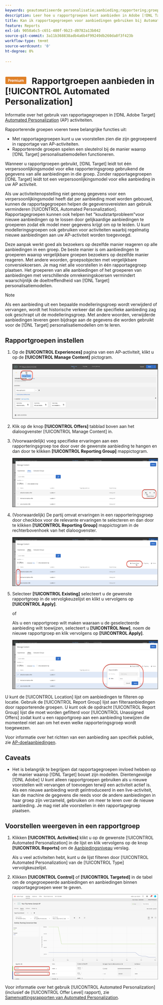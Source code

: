 ```yaml
---
keywords: geautomatiseerde personalisatie;aanbieding;rapportering;groep;rapporteringsgroep;ap
description: Leer hoe u rapportgroepen kunt aanbieden in Adobe [!DNL Target] [!UICONTROL Automated Personalization] activiteiten.
title: Kan ik rapportagegroepen voor aanbiedingen gebruiken bij Automated Personalization-activiteiten?
feature: Reports
exl-id: 9058a6c5-c651-480f-9b23-d0782a13b042
source-git-commit: 3a11b368838adb4a6b4f99249db260da8f3f423b
workflow-type: tm+mt
source-wordcount: '0'
ht-degree: 0%

---
```


# ![PREMIUM](/help/main/assets/premium.png) Rapportgroepen aanbieden in [!UICONTROL Automated Personalization]

Informatie over het gebruik van rapportagegroepen in [!DNL Adobe Target] [Automated Personalization](/help/main/c-activities/t-automated-personalization/automated-personalization.md) (AP) activiteiten.

Rapporterende groepen voeren twee belangrijke functies uit:

* Met rapportagegroepen kunt u uw voorstellen zien die zijn gegroepeerd in rapportage van AP-activiteiten.
* Rapporterende groepen spelen een sleutelrol bij de manier waarop [!DNL Target] personalisatiemodellen functioneren.

Wanneer u rapportgroepen gebruikt, [!DNL Target] leidt tot één verpersoonlijkingsmodel voor elke rapporteringsgroep gebruikend de gegevens van alle aanbiedingen in die groep. Zonder rapportagegroepen [!DNL Target] leidt tot een verpersoonlijkingsmodel voor elke aanbieding in uw AP activiteit.

Als uw activiteitenopstelling niet genoeg gegevens voor een verpersoonlijkingsmodel heeft dat per aanbieding moet worden gebouwd, kunnen de rapportagegroepen helpen de gegevensvereisten aan gebruik verminderen [!UICONTROL Automated Personalization]. Rapportagegroepen kunnen ook helpen het &quot;koudstartprobleem&quot;voor nieuwe aanbiedingen op te lossen door gelijkaardige aanbiedingen te groeperen zodat elk model meer gegevens krijgt om op te leiden. U kunt modelleringsgroepen ook gebruiken voor activiteiten waarbij regelmatig nieuwe aanbiedingen aan uw AP-activiteit worden toegevoegd.

Deze aanpak werkt goed als bezoekers op dezelfde manier reageren op alle aanbiedingen in een groep. De beste manier is om aanbiedingen te groeperen waarop vergelijkbare groepen bezoekers op dezelfde manier reageren. Met andere woorden, groepsobjecten met vergelijkbare conversiekoersen. Je mag niet alle voorstellen in één rapportagegroep plaatsen. Het groeperen van alle aanbiedingen of het groeperen van aanbiedingen met verschillende omrekeningskoersen vermindert waarschijnlijk de doeltreffendheid van [!DNL Target] personalisatiemodellen.

>[!NOTE]
>
>Als een aanbieding uit een bepaalde modelleringsgroep wordt verwijderd of vervangen, wordt het historische verkeer dat die specifieke aanbieding zag ook geschrapt uit de modelleringsgroep. Met andere woorden, verwijderde aanbiedingen leveren geen bijdrage aan de gegevens die worden gebruikt voor de [!DNL Target] personalisatiemodellen om te leren.

## Rapportgroepen instellen

1. Op de **[!UICONTROL Experiences]** pagina van een AP-activiteit, klikt u op de **[!UICONTROL Manage Content]** pictogram.

   ![Het pictogram Inhoud beheren](/help/main/c-reports/assets/ap_manage_content.png)

1. Klik op de knop **[!UICONTROL Offers]** tabblad boven aan het dialoogvenster [!UICONTROL Manage Content] in.
1. (Voorwaardelijk) voeg specifieke ervaringen aan een rapporteringsgroep toe door over de gewenste aanbieding te hangen en dan door te klikken **[!UICONTROL Reporting Group]** mappictogram.

   ![pictogram Rapportagegroep](/help/main/c-reports/assets/ap_manage_content_2.png)

1. (Voorwaardelijk) De partij omvat ervaringen in een rapporteringsgroep door checkbox voor de relevante ervaringen te selecteren en dan door te klikken **[!UICONTROL Reporting Group]** mappictogram in de rechterbovenhoek van het dialoogvenster.

   ![pictogram Rapportagegroep](/help/main/c-reports/assets/ap_manage_content_3.png)

1. Selecteer **[!UICONTROL Existing]** selecteert u de gewenste rapportgroep in de vervolgkeuzelijst en klikt u vervolgens op **[!UICONTROL Apply]**.

   of

   Als u een rapportgroep wilt maken waaraan u de geselecteerde aanbieding wilt toewijzen, selecteert u **[!UICONTROL New]**, noem de nieuwe rapportgroep en klik vervolgens op **[!UICONTROL Apply]**.

   ![Nieuw pictogram om een nieuwe rapportgroep te maken](/help/main/c-reports/assets/ap_reporting_groups.png)

U kunt de [!UICONTROL Location] lijst om aanbiedingen te filteren op locatie. Gebruik de [!UICONTROL Report Group] lijst aan filteraanbiedingen door rapporterende groepen. U kunt ook de opdracht [!UICONTROL Report Group] lijst die moet worden gefilterd voor [!UICONTROL Unassigned Offers] zodat kunt u een rapportgroep aan een aanbieding toewijzen die momenteel niet aan om het even welke rapporteringsgroep wordt toegewezen.

Voor informatie over het richten van een aanbieding aan specifiek publiek, zie [AP-doelaanbiedingen](/help/main/c-activities/t-automated-personalization/ap-target-offers.md#task_F207ED7A41B84FD39BB6FCBFABF4B23E).

## Caveats

* Het is belangrijk te begrijpen dat rapportagegroepen invloed hebben op de manier waarop [!DNL Target] bouwt zijn modellen. Dientengevolge [!DNL Adobe] U kunt alleen rapportgroepen gebruiken als u nieuwe voorstellen wilt vervangen of toevoegen terwijl een activiteit actief is. Als een nieuwe aanbieding wordt geïntroduceerd in een live-activiteit, kan de machine de gegevens die reeds voor de andere aanbiedingen in haar groep zijn verzameld, gebruiken om meer te leren over de nieuwe aanbieding. Je mag niet alle voorstellen in één rapportagegroep plaatsen.

## Voorstellen weergeven in een rapportgroep

1. Klikken **[!UICONTROL Activities]** klikt u op de gewenste [!UICONTROL Automated Personalization] in de lijst en klik vervolgens op de knop **[!UICONTROL Reports]** om de [Aanbiedingsniveau](/help/main/c-reports/personalization-reports/reports-ap.md) verslag.

   Als u veel activiteiten hebt, kunt u de lijst filteren door [!UICONTROL Automated Personalization] van de [!UICONTROL Type] vervolgkeuzelijst.

1. Klikken **[!UICONTROL Control]** of **[!UICONTROL Targeted]** in de tabel om de ongegroepeerde aanbiedingen en aanbiedingen binnen rapportagegroepen weer te geven.

   ![Groepen voorstellen: Control en gericht](/help/main/c-reports/c-report-settings/assets/offer-groups.png)

Voor informatie over het gebruik [!UICONTROL Automated Personalization] (inclusief de [!UICONTROL Offer Level] rapport), zie [Samenvattingsrapporten van Automated Personalization](/help/main/c-reports/personalization-reports/reports-ap.md).


